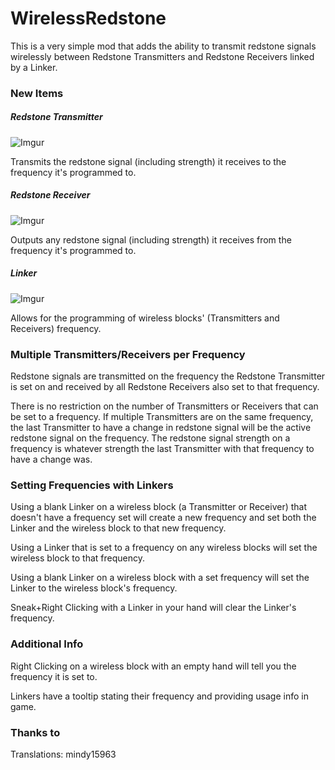 # WirelessRedstone

This is a very simple mod that adds the ability to transmit redstone signals wirelessly between Redstone Transmitters and Redstone Receivers linked by a Linker.

### New Items
##### Redstone Transmitter
![Imgur](https://i.imgur.com/dKfzv38.png)

Transmits the redstone signal (including strength) it receives to the frequency it's programmed to.

##### Redstone Receiver
![Imgur](https://i.imgur.com/Jcx8XlU.png)

Outputs any redstone signal (including strength) it receives from the frequency it's programmed to.

##### Linker
![Imgur](https://i.imgur.com/PFqUicY.png)

Allows for the programming of wireless blocks' (Transmitters and Receivers) frequency.


### Multiple Transmitters/Receivers per Frequency
Redstone signals are transmitted on the frequency the Redstone Transmitter is set on and received by all Redstone Receivers also set to that frequency.

There is no restriction on the number of Transmitters or Receivers that can be set to a frequency. If multiple Transmitters are on the same frequency, the last Transmitter to have a change in redstone signal will be the active redstone signal on the frequency. The redstone signal strength on a frequency is whatever strength the last Transmitter with that frequency to have a change was.


### Setting Frequencies with Linkers
Using a blank Linker on a wireless block (a Transmitter or Receiver) that doesn't have a frequency set will create a new frequency and set both the Linker and the wireless block to that new frequency.

Using a Linker that is set to a frequency on any wireless blocks will set the wireless block to that frequency.

Using a blank Linker on a wireless block with a set frequency will set the Linker to the wireless block's frequency.

Sneak+Right Clicking with a Linker in your hand will clear the Linker's frequency.


### Additional Info
Right Clicking on a wireless block with an empty hand will tell you the frequency it is set to.

Linkers have a tooltip stating their frequency and providing usage info in game.

### Thanks to
Translations: mindy15963
